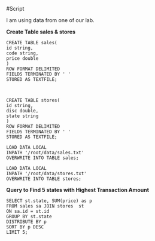 #Script

I am using data from one of our lab.

**Create Table sales & stores**

```
CREATE TABLE sales(
id string,
code string,
price double
)
ROW FORMAT DELIMITED
FIELDS TERMINATED BY ' '
STORED AS TEXTFILE;



CREATE TABLE stores(
id string,
disc double,
state string
)
ROW FORMAT DELIMITED
FIELDS TERMINATED BY ' '
STORED AS TEXTFILE;

LOAD DATA LOCAL
INPATH '/root/data/sales.txt'
OVERWRITE INTO TABLE sales;

LOAD DATA LOCAL
INPATH '/root/data/stores.txt'
OVERWRITE INTO TABLE stores;

```
**Query to Find  5 states with Highest Transaction Amount**

```
SELECT st.state, SUM(price) as p
FROM sales sa JOIN stores  st 
ON sa.id = st.id
GROUP BY st.state
DISTRIBUTE BY p
SORT BY p DESC
LIMIT 5;

```
